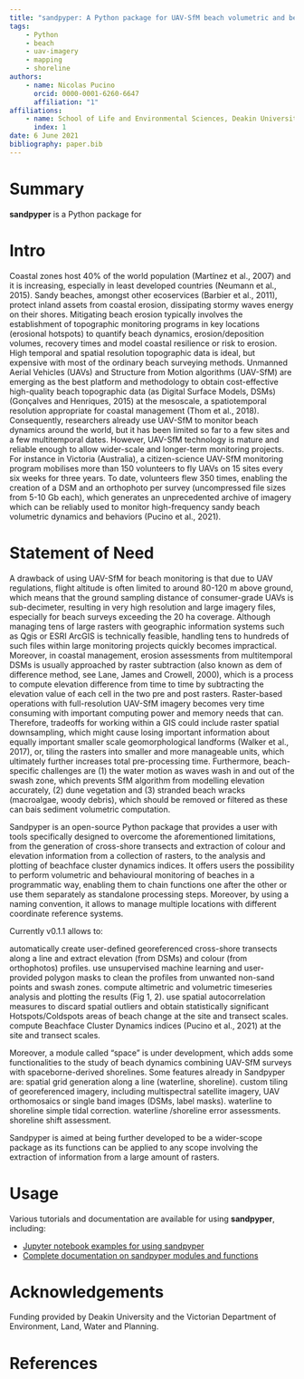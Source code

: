 ```yaml
---
title: "sandpyper: A Python package for UAV-SfM beach volumetric and behavioural analysis"
tags:
    - Python
    - beach
    - uav-imagery
    - mapping
    - shoreline
authors:
    - name: Nicolas Pucino
      orcid: 0000-0001-6260-6647
      affiliation: "1"
affiliations:
    - name: School of Life and Environmental Sciences, Deakin University, Warrnambool, 3280, Australia
      index: 1
date: 6 June 2021
bibliography: paper.bib
---
```


# Summary

**sandpyper** is a Python package for 

# Intro

Coastal zones host 40% of the world population (Martínez et al., 2007)  and it is increasing, especially in least developed countries (Neumann et al., 2015). Sandy beaches, amongst other ecoservices (Barbier et al., 2011), protect inland assets from coastal erosion, dissipating stormy waves energy on their shores. Mitigating beach erosion typically involves the establishment of topographic monitoring programs in key locations (erosional hotspots) to quantify beach dynamics, erosion/deposition volumes, recovery times and model coastal resilience or risk to erosion. High temporal and spatial resolution topographic data is ideal, but expensive with most of the ordinary beach surveying methods.
Unmanned Aerial Vehicles (UAVs) and Structure from Motion algorithms (UAV-SfM) are emerging as the best platform and methodology to obtain cost-effective high-quality beach topographic data (as Digital Surface Models, DSMs) (Gonçalves and Henriques, 2015) at the mesoscale, a spatiotemporal resolution appropriate for coastal management (Thom et al., 2018). Consequently, researchers already use UAV-SfM to monitor beach dynamics around the world, but it has been limited so far to a few sites and a few multitemporal dates. However, UAV-SfM technology is mature and reliable enough to allow wider-scale and longer-term monitoring projects.
For instance in Victoria (Australia), a citizen-science UAV-SfM monitoring program mobilises more than 150 volunteers to fly UAVs on 15 sites every six weeks for three years. To date, volunteers flew 350 times, enabling the creation of a DSM and an orthophoto per survey (uncompressed file sizes from 5-10 Gb each), which generates an unprecedented archive of imagery which can be reliably used to monitor high-frequency sandy beach volumetric dynamics and behaviors (Pucino et al., 2021).

# Statement of Need

A drawback of using UAV-SfM for beach monitoring is that due to UAV regulations, flight altitude is often limited to around 80-120 m above ground, which means that the ground sampling distance of consumer-grade UAVs is sub-decimeter, resulting in very high resolution and large imagery files, especially for beach surveys exceeding the 20 ha coverage. Although managing tens of large rasters with geographic information systems such as Qgis or ESRI ArcGIS is technically feasible, handling tens to hundreds of such files within large monitoring projects quickly becomes impractical.
Moreover, in coastal management, erosion assessments from multitemporal DSMs is usually approached by raster subtraction (also known as dem of difference method, see Lane, James and Crowell, 2000), which is a process to compute elevation difference from time to time by subtracting the elevation value of each cell in the two pre and post rasters. Raster-based operations with full-resolution UAV-SfM imagery becomes very time consuming with important computing power and memory needs that can.
Therefore, tradeoffs for working within a GIS could include raster spatial downsampling, which might cause losing important information about equally important smaller scale geomorphological landforms (Walker et al., 2017), or, tiling the rasters into smaller and more manageable units, which ultimately further increases total pre-processing time.
Furthermore, beach-specific challenges are (1) the water motion as waves wash in and out of the swash zone, which prevents SfM algorithm from modelling elevation accurately, (2) dune vegetation and (3) stranded beach wracks (macroalgae, woody debris), which should be removed or filtered as these can bais sediment volumetric computation.

Sandpyper is an open-source Python package that provides a user with tools specifically designed to overcome the aforementioned limitations, from the generation of cross-shore transects and extraction of colour and elevation information from a collection of rasters, to the analysis and plotting of beachface cluster dynamics indices. It offers users the possibility to perform volumetric and behavioural monitoring of beaches in a programmatic way, enabling them to chain functions one after the other or use them separately as standalone processing steps. Moreover, by using a naming convention, it allows to manage multiple locations with different coordinate reference systems.


Currently v0.1.1 allows to:

automatically create user-defined georeferenced cross-shore transects along a line and extract elevation (from DSMs) and colour (from orthophotos) profiles.
use unsupervised machine learning and user-provided polygon masks to clean the profiles from unwanted non-sand points and swash zones.
compute altimetric and volumetric timeseries analysis and plotting the results (Fig 1, 2).
use spatial autocorrelation measures to discard spatial outliers and obtain statistically significant Hotspots/Coldspots areas of beach change at the site and transect scales.
compute Beachface Cluster Dynamics indices (Pucino et al., 2021) at the site and transect scales.

Moreover, a module called “space” is under development, which adds some functionalities to the study of beach dynamics combining UAV-SfM surveys with spaceborne-derived shorelines. Some features already in Sandpyper are:
spatial grid generation along a line (waterline, shoreline).
custom tiling of georeferenced imagery, including multispectral satellite imagery, UAV orthomosaics or single band images (DSMs, label masks).
waterline to shoreline simple tidal correction.
waterline /shoreline error assessments.
shoreline shift assessment.

Sandpyper is aimed at being further developed to be a wider-scope package as its functions can be applied to any scope involving the extraction of information from a large amount of rasters.

# Usage

Various tutorials and documentation are available for using **sandpyper**, including:

-   [Jupyter notebook examples for using sandpyper](https://github.com/npucino/sandpyper/tree/master/examples)
-   [Complete documentation on sandpyper modules and functions](https://npucino.github.io/sandpyper/)

# Acknowledgements

Funding provided by Deakin University and the Victorian Department of Environment, Land, Water and Planning.

# References